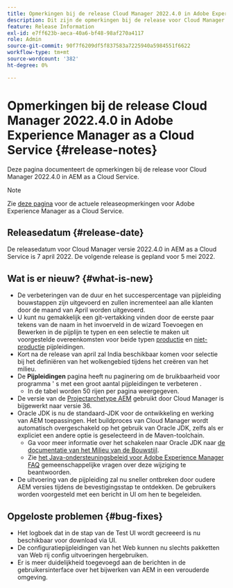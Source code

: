 ```yaml
---
title: Opmerkingen bij de release Cloud Manager 2022.4.0 in Adobe Experience Manager as a Cloud Service
description: Dit zijn de opmerkingen bij de release voor Cloud Manager 2022.4.0 in AEM as a Cloud Service.
feature: Release Information
exl-id: e7ff623b-aeca-40a6-bf48-98af270a4117
role: Admin
source-git-commit: 90f7f6209df5f837583a7225940a5984551f6622
workflow-type: tm+mt
source-wordcount: '382'
ht-degree: 0%

---
```


# Opmerkingen bij de release Cloud Manager 2022.4.0 in Adobe Experience Manager as a Cloud Service {#release-notes}

Deze pagina documenteert de opmerkingen bij de release voor Cloud Manager 2022.4.0 in AEM as a Cloud Service.

>[!NOTE]
>
>Zie [deze pagina](/help/release-notes/release-notes-cloud/release-notes-current.md) voor de actuele releaseopmerkingen voor Adobe Experience Manager as a Cloud Service.

## Releasedatum {#release-date}

De releasedatum voor Cloud Manager versie 2022.4.0 in AEM as a Cloud Service is 7 april 2022. De volgende release is gepland voor 5 mei 2022.

## Wat is er nieuw? {#what-is-new}

* De verbeteringen van de duur en het succespercentage van pijpleiding bouwstappen zijn uitgevoerd en zullen incrementeel aan alle klanten door de maand van April worden uitgevoerd.
* U kunt nu gemakkelijk een git-vertakking vinden door de eerste paar tekens van de naam in het invoerveld in de wizard Toevoegen en Bewerken in de pijplijn te typen en een selectie te maken uit voorgestelde overeenkomsten voor beide typen [productie](/help/implementing/cloud-manager/configuring-pipelines/configuring-production-pipelines.md) en [niet-productie](/help/implementing/cloud-manager/configuring-pipelines/configuring-non-production-pipelines.md) pijpleidingen.
* Kort na de release van april zal India beschikbaar komen voor selectie bij het definiëren van het wolkengebied tijdens het creëren van het milieu.
* De **Pijpleidingen** pagina heeft nu paginering om de bruikbaarheid voor programma &#39; s met een groot aantal pijpleidingen te verbeteren .
   * In de tabel worden 50 rijen per pagina weergegeven.
* De versie van de [Projectarchetype AEM](https://experienceleague.adobe.com/docs/experience-manager-core-components/using/developing/archetype/overview.html) gebruikt door Cloud Manager is bijgewerkt naar versie 36.
* Oracle JDK is nu de standaard-JDK voor de ontwikkeling en werking van AEM toepassingen. Het buildproces van Cloud Manager wordt automatisch overgeschakeld op het gebruik van Oracle JDK, zelfs als er expliciet een andere optie is geselecteerd in de Maven-toolchain.
   * Ga voor meer informatie over het schakelen naar Oracle JDK naar [de documentatie van het Milieu van de Bouwstijl](/help/implementing/cloud-manager/getting-access-to-aem-in-cloud/build-environment-details.md#using-java-support).
   * Zie [het Java-ondersteuningsbeleid voor Adobe Experience Manager FAQ](https://experienceleague.adobe.com/docs/experience-manager-65/assets/Java_Policy_for_Adobe_Experience_Manager.pdf) gemeenschappelijke vragen over deze wijziging te beantwoorden.
* De uitvoering van de pijpleiding zal nu sneller ontbreken door oudere AEM versies tijdens de bevestigingsstap te ontdekken. De gebruikers worden voorgesteld met een bericht in UI om hen te begeleiden.

## Opgeloste problemen {#bug-fixes}

* Het logboek dat in de stap van de Test UI wordt gecreeerd is nu beschikbaar voor download via UI.
* De configuratiepijpleidingen van het Web kunnen nu slechts pakketten van Web rij config uitvoeringen hergebruiken.
* Er is meer duidelijkheid toegevoegd aan de berichten in de gebruikersinterface over het bijwerken van AEM in een verouderde omgeving.
